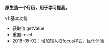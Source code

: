 <strong>原生造一个月历，用于学习提高。</strong>
<section>
    <p>v1:基本功能</p>
    <ul>
        <li>获取值:getValue</li>
        <li>重置:reset</li>
        <li>2018-05-02：增加输入框focus样式，优化体验</li>
    </ul>
</section>